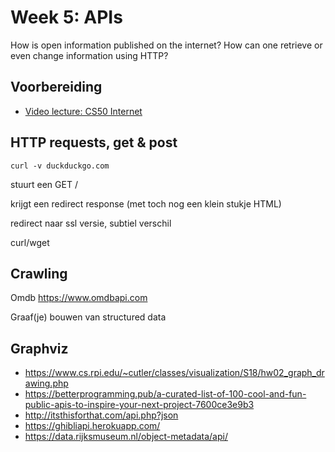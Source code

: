 # Week 5: APIs

How is open information published on the internet? How can one retrieve or even change information using HTTP?

## Voorbereiding

- [Video lecture: CS50 Internet](/cs50t/internet)

## HTTP requests, get & post

    curl -v duckduckgo.com

stuurt een GET / 

krijgt een redirect response (met toch nog een klein stukje HTML)

redirect naar ssl versie, subtiel verschil

curl/wget

## Crawling

Omdb https://www.omdbapi.com

Graaf(je) bouwen van structured data

## Graphviz

- https://www.cs.rpi.edu/~cutler/classes/visualization/S18/hw02_graph_drawing.php
- https://betterprogramming.pub/a-curated-list-of-100-cool-and-fun-public-apis-to-inspire-your-next-project-7600ce3e9b3
- http://itsthisforthat.com/api.php?json
- https://ghibliapi.herokuapp.com/
- https://data.rijksmuseum.nl/object-metadata/api/
